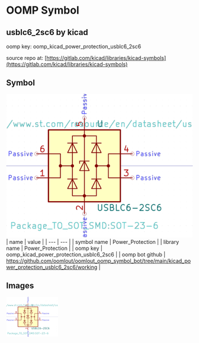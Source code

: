 # OOMP Symbol  
## usblc6_2sc6  by kicad  
  
oomp key: oomp_kicad_power_protection_usblc6_2sc6  
  
source repo at: [https://gitlab.com/kicad/libraries/kicad-symbols](https://gitlab.com/kicad/libraries/kicad-symbols)  
## Symbol  
  
[![working.png](working_600.png)](working.png)  
| name | value | 
| --- | --- | 
| symbol name | Power_Protection | 
| library name | Power_Protection | 
| oomp key | oomp_kicad_power_protection_usblc6_2sc6 | 
| oomp bot github | https://github.com/oomlout/oomlout_oomp_symbol_bot/tree/main/kicad_power_protection_usblc6_2sc6/working | 
## Images  
  
[![working.png](working_140.png)](working.png)  
